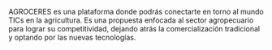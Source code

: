 AGROCERES es una plataforma donde podrás conectarte en torno al mundo TICs en la agricultura. Es una propuesta enfocada al sector agropecuario para lograr su competitividad, dejando atrás la comercialización tradicional y optando por las nuevas tecnologías.
